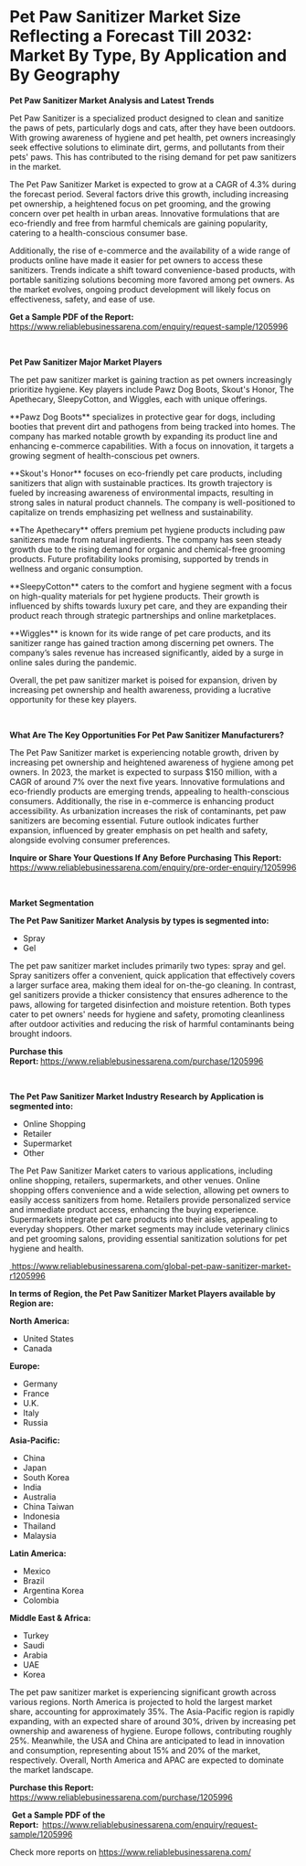 <p><h1>Pet Paw Sanitizer Market Size Reflecting a Forecast Till 2032: Market By Type, By Application and By Geography</h1></p><p><strong>Pet Paw Sanitizer Market Analysis and Latest Trends</strong></p>
<p><p>Pet Paw Sanitizer is a specialized product designed to clean and sanitize the paws of pets, particularly dogs and cats, after they have been outdoors. With growing awareness of hygiene and pet health, pet owners increasingly seek effective solutions to eliminate dirt, germs, and pollutants from their pets' paws. This has contributed to the rising demand for pet paw sanitizers in the market.</p><p>The Pet Paw Sanitizer Market is expected to grow at a CAGR of 4.3% during the forecast period. Several factors drive this growth, including increasing pet ownership, a heightened focus on pet grooming, and the growing concern over pet health in urban areas. Innovative formulations that are eco-friendly and free from harmful chemicals are gaining popularity, catering to a health-conscious consumer base.</p><p>Additionally, the rise of e-commerce and the availability of a wide range of products online have made it easier for pet owners to access these sanitizers. Trends indicate a shift toward convenience-based products, with portable sanitizing solutions becoming more favored among pet owners. As the market evolves, ongoing product development will likely focus on effectiveness, safety, and ease of use.</p></p>
<p><strong>Get a Sample PDF of the Report:&nbsp;</strong> <a href="https://www.reliablebusinessarena.com/enquiry/request-sample/1205996?utm_campaign=2288&utm_medium=2&utm_source=Github&utm_content=ia&utm_term=07022025&utm_id=pet-paw-sanitizer">https://www.reliablebusinessarena.com/enquiry/request-sample/1205996</a></p>
<p>&nbsp;</p>
<p><strong>Pet Paw Sanitizer Major Market Players</strong></p>
<p><p>The pet paw sanitizer market is gaining traction as pet owners increasingly prioritize hygiene. Key players include Pawz Dog Boots, Skout's Honor, The Apethecary, SleepyCotton, and Wiggles, each with unique offerings.</p><p>**Pawz Dog Boots** specializes in protective gear for dogs, including booties that prevent dirt and pathogens from being tracked into homes. The company has marked notable growth by expanding its product line and enhancing e-commerce capabilities. With a focus on innovation, it targets a growing segment of health-conscious pet owners.</p><p>**Skout's Honor** focuses on eco-friendly pet care products, including sanitizers that align with sustainable practices. Its growth trajectory is fueled by increasing awareness of environmental impacts, resulting in strong sales in natural product channels. The company is well-positioned to capitalize on trends emphasizing pet wellness and sustainability.</p><p>**The Apethecary** offers premium pet hygiene products including paw sanitizers made from natural ingredients. The company has seen steady growth due to the rising demand for organic and chemical-free grooming products. Future profitability looks promising, supported by trends in wellness and organic consumption.</p><p>**SleepyCotton** caters to the comfort and hygiene segment with a focus on high-quality materials for pet hygiene products. Their growth is influenced by shifts towards luxury pet care, and they are expanding their product reach through strategic partnerships and online marketplaces.</p><p>**Wiggles** is known for its wide range of pet care products, and its sanitizer range has gained traction among discerning pet owners. The company’s sales revenue has increased significantly, aided by a surge in online sales during the pandemic.</p><p>Overall, the pet paw sanitizer market is poised for expansion, driven by increasing pet ownership and health awareness, providing a lucrative opportunity for these key players.</p></p>
<p>&nbsp;</p>
<p><strong>What Are The Key Opportunities For Pet Paw Sanitizer Manufacturers?</strong></p>
<p><p>The Pet Paw Sanitizer market is experiencing notable growth, driven by increasing pet ownership and heightened awareness of hygiene among pet owners. In 2023, the market is expected to surpass $150 million, with a CAGR of around 7% over the next five years. Innovative formulations and eco-friendly products are emerging trends, appealing to health-conscious consumers. Additionally, the rise in e-commerce is enhancing product accessibility. As urbanization increases the risk of contaminants, pet paw sanitizers are becoming essential. Future outlook indicates further expansion, influenced by greater emphasis on pet health and safety, alongside evolving consumer preferences.</p></p>
<p><strong>Inquire or Share Your Questions If Any Before Purchasing This Report:</strong> <a href="https://www.reliablebusinessarena.com/enquiry/pre-order-enquiry/1205996?utm_campaign=2288&utm_medium=2&utm_source=Github&utm_content=ia&utm_term=07022025&utm_id=pet-paw-sanitizer">https://www.reliablebusinessarena.com/enquiry/pre-order-enquiry/1205996</a></p>
<p>&nbsp;</p>
<p><strong>Market Segmentation</strong></p>
<p><strong>The Pet Paw Sanitizer Market Analysis by types is segmented into:</strong></p>
<p><ul><li>Spray</li><li>Gel</li></ul></p>
<p><p>The pet paw sanitizer market includes primarily two types: spray and gel. Spray sanitizers offer a convenient, quick application that effectively covers a larger surface area, making them ideal for on-the-go cleaning. In contrast, gel sanitizers provide a thicker consistency that ensures adherence to the paws, allowing for targeted disinfection and moisture retention. Both types cater to pet owners' needs for hygiene and safety, promoting cleanliness after outdoor activities and reducing the risk of harmful contaminants being brought indoors.</p></p>
<p><strong>Purchase this Report:&nbsp;</strong><a href="https://www.reliablebusinessarena.com/purchase/1205996?utm_campaign=2288&utm_medium=2&utm_source=Github&utm_content=ia&utm_term=07022025&utm_id=pet-paw-sanitizer">https://www.reliablebusinessarena.com/purchase/1205996</a></p>
<p>&nbsp;</p>
<p><strong>The Pet Paw Sanitizer Market Industry Research by Application is segmented into:</strong></p>
<p><ul><li>Online Shopping</li><li>Retailer</li><li>Supermarket</li><li>Other</li></ul></p>
<p><p>The Pet Paw Sanitizer Market caters to various applications, including online shopping, retailers, supermarkets, and other venues. Online shopping offers convenience and a wide selection, allowing pet owners to easily access sanitizers from home. Retailers provide personalized service and immediate product access, enhancing the buying experience. Supermarkets integrate pet care products into their aisles, appealing to everyday shoppers. Other market segments may include veterinary clinics and pet grooming salons, providing essential sanitization solutions for pet hygiene and health.</p></p>
<p><a href="https://www.reliablebusinessarena.com/global-pet-paw-sanitizer-market-r1205996?utm_campaign=2288&utm_medium=2&utm_source=Github&utm_content=ia&utm_term=07022025&utm_id=pet-paw-sanitizer">&nbsp;https://www.reliablebusinessarena.com/global-pet-paw-sanitizer-market-r1205996</a></p>
<p><strong>In terms of Region, the Pet Paw Sanitizer Market Players available by Region are:</strong></p>
<p>
    <p> <strong> North America: </strong>
        <ul>
            <li>United States</li>
            <li>Canada</li>
        </ul>
        </p> 
    <p> <strong> Europe: </strong>
        <ul>
            <li>Germany</li>
            <li>France</li>
            <li>U.K.</li>
            <li>Italy</li>
            <li>Russia</li>
        </ul>
        </p> 
    <p> <strong> Asia-Pacific: </strong>
        <ul>
            <li>China</li>
            <li>Japan</li>
            <li>South Korea</li>
            <li>India</li>
            <li>Australia</li>
            <li>China Taiwan</li>
            <li>Indonesia</li>
            <li>Thailand</li>
            <li>Malaysia</li>
        </ul>
        </p> 
    <p> <strong> Latin America: </strong>
        <ul>
            <li>Mexico</li>
            <li>Brazil</li>
            <li>Argentina Korea</li>
            <li>Colombia</li>
        </ul>
        </p> 
    <p> <strong> Middle East & Africa: </strong>
        <ul>
            <li>Turkey</li>
            <li>Saudi</li>
            <li>Arabia</li>
            <li>UAE</li>
            <li>Korea</li>
        </ul>
    </p>
    </p>
<p><p>The pet paw sanitizer market is experiencing significant growth across various regions. North America is projected to hold the largest market share, accounting for approximately 35%. The Asia-Pacific region is rapidly expanding, with an expected share of around 30%, driven by increasing pet ownership and awareness of hygiene. Europe follows, contributing roughly 25%. Meanwhile, the USA and China are anticipated to lead in innovation and consumption, representing about 15% and 20% of the market, respectively. Overall, North America and APAC are expected to dominate the market landscape.</p></p>
<p><strong>Purchase this Report: </strong><a href="https://www.reliablebusinessarena.com/purchase/1205996?utm_campaign=2288&utm_medium=2&utm_source=Github&utm_content=ia&utm_term=07022025&utm_id=pet-paw-sanitizer">https://www.reliablebusinessarena.com/purchase/1205996</a></p>
<p>&nbsp;<strong>Get a Sample PDF of the Report:&nbsp;&nbsp;</strong><a href="https://www.reliablebusinessarena.com/enquiry/request-sample/1205996?utm_campaign=2288&utm_medium=2&utm_source=Github&utm_content=ia&utm_term=07022025&utm_id=pet-paw-sanitizer">https://www.reliablebusinessarena.com/enquiry/request-sample/1205996</a></p>
<p><strong></strong></p>
<p>Check more reports on <a href="https://www.reliablebusinessarena.com/?utm_campaign=2288&utm_medium=2&utm_source=Github&utm_content=ia&utm_term=07022025&utm_id=pet-paw-sanitizer">https://www.reliablebusinessarena.com/</a></p>